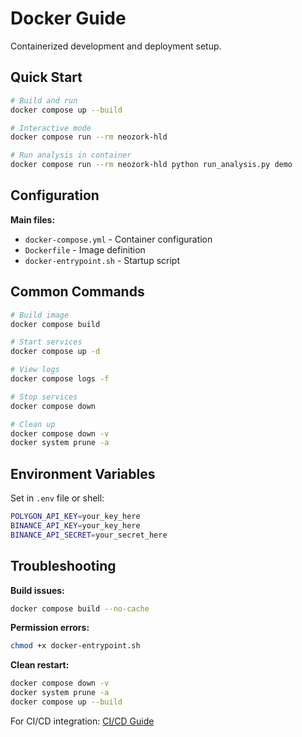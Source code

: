 # Docker Guide

Containerized development and deployment setup.

## Quick Start

```bash
# Build and run
docker compose up --build

# Interactive mode
docker compose run --rm neozork-hld

# Run analysis in container
docker compose run --rm neozork-hld python run_analysis.py demo
```

## Configuration

**Main files:**
- `docker-compose.yml` - Container configuration
- `Dockerfile` - Image definition
- `docker-entrypoint.sh` - Startup script

## Common Commands

```bash
# Build image
docker compose build

# Start services
docker compose up -d

# View logs
docker compose logs -f

# Stop services
docker compose down

# Clean up
docker compose down -v
docker system prune -a
```

## Environment Variables

Set in `.env` file or shell:

```bash
POLYGON_API_KEY=your_key_here
BINANCE_API_KEY=your_key_here
BINANCE_API_SECRET=your_secret_here
```

## Troubleshooting

**Build issues:**
```bash
docker compose build --no-cache
```

**Permission errors:**
```bash
chmod +x docker-entrypoint.sh
```

**Clean restart:**
```bash
docker compose down -v
docker system prune -a
docker compose up --build
```

For CI/CD integration: [CI/CD Guide](ci-cd.md)